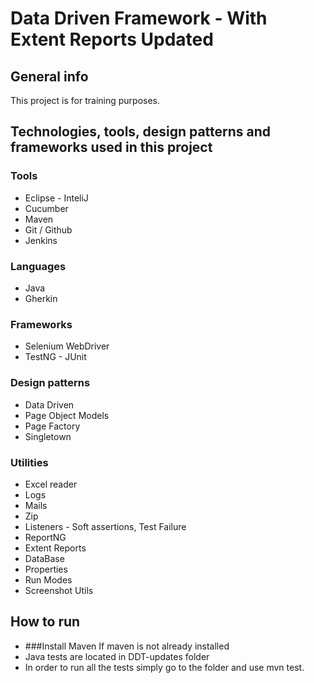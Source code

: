 # Data Driven Framework - With Extent Reports Updated

## General info
This project is for training purposes.

## Technologies, tools, design patterns and frameworks used in this project

### Tools
* Eclipse - InteliJ 
* Cucumber
* Maven
* Git / Github
* Jenkins

### Languages
* Java
* Gherkin

### Frameworks
* Selenium WebDriver
* TestNG - JUnit

### Design patterns
* Data Driven 
* Page Object Models
* Page Factory
* Singletown

### Utilities
* Excel reader
* Logs
* Mails
* Zip
* Listeners - Soft assertions, Test Failure
* ReportNG
* Extent Reports
* DataBase
* Properties
* Run Modes
* Screenshot Utils

## How to run
* ###Install Maven If maven is not already installed
* Java tests are located in DDT-updates folder
* In order to run all the tests simply go to the folder and use mvn test.  
